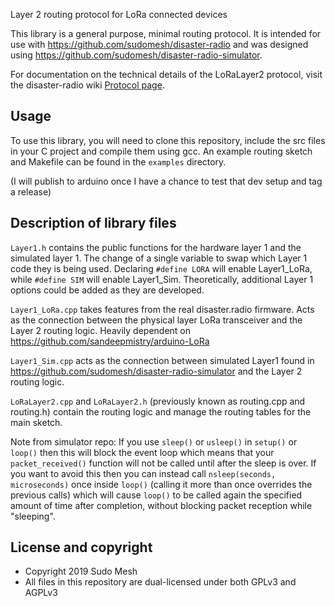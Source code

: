 Layer 2 routing protocol for LoRa connected devices 

This library is a general purpose, minimal routing protocol. It is intended for use with https://github.com/sudomesh/disaster-radio and was designed using https://github.com/sudomesh/disaster-radio-simulator.

For documentation on the technical details of the LoRaLayer2 protocol, visit the disaster-radio wiki [Protocol page](https://github.com/sudomesh/disaster-radio/wiki/Protocol).

## Usage

To use this library, you will need to clone this repository, include the src files in your C project and compile them using gcc. An example routing sketch and Makefile can be found in the `examples` directory.

(I will publish to arduino once I have a chance to test that dev setup and tag a release) 

## Description of library files

`Layer1.h` contains the public functions for the hardware layer 1 and the simulated layer 1. The change of a single variable to swap which Layer 1 code they is being used. Declaring `#define LORA` will enable Layer1_LoRa, while `#define SIM` will enable Layer1_Sim. Theoretically, additional Layer 1 options could be added as they are developed.

`Layer1_LoRa.cpp` takes features from the real disaster.radio firmware. Acts as the connection between the physical layer LoRa transceiver and the Layer 2 routing logic. Heavily dependent on https://github.com/sandeepmistry/arduino-LoRa 

`Layer1_Sim.cpp` acts as the connection between simulated Layer1 found in https://github.com/sudomesh/disaster-radio-simulator and the Layer 2 routing logic.

`LoRaLayer2.cpp` and `LoRaLayer2.h` (previously known as routing.cpp and routing.h) contain the routing logic and manage the routing tables for the main sketch. 


Note from simulator repo:
If you use `sleep()` or `usleep()` in `setup()` or `loop()` then this will block the event loop which means that your `packet_received()` function will not be called until after the sleep is over. If you want to avoid this then you can instead call `nsleep(seconds, microseconds)` once inside `loop()` (calling it more than once overrides the previous calls) which will cause `loop()` to be called again the specified amount of time after completion, without blocking packet reception while "sleeping".

## License and copyright
* Copyright 2019 Sudo Mesh 
* All files in this repository are dual-licensed under both GPLv3 and AGPLv3
